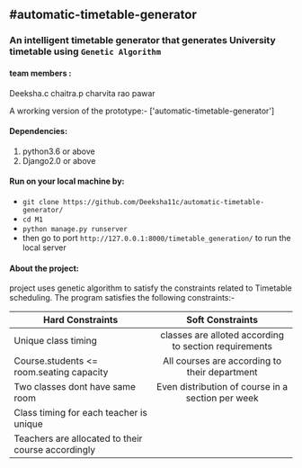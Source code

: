 #automatic-timetable-generator 
----------------------------------------------------------------------------------------------------------------------------
### An intelligent timetable generator that generates University timetable using `Genetic Algorithm`

#### team members :
Deeksha.c
chaitra.p
charvita rao pawar

  A wrorking version of the prototype:- ['automatic-timetable-generator'] 
 #### Dependencies:
 1. python3.6 or above
 2. Django2.0 or above
 
#### Run on your local machine by:
* `git clone https://github.com/Deeksha11c/automatic-timetable-generator/`
* `cd M1`
* `python manage.py runserver`
* then go to port `http://127.0.0.1:8000/timetable_generation/` to run the local server

#### About the project:
project uses genetic algorithm to satisfy the constraints related to Timetable scheduling. The program satisfies the following constraints:- 

| Hard Constraints                                  | Soft Constraints                                     |
| --------------------------------------------------|:----------------------------------------------------:|
| Unique class timing                               | classes are alloted according to section requirements|
| Course.students <= room.seating capacity          | All courses are according to their department        |
| Two classes dont have same room                   | Even distribution of course in a section per week    |
| Class timing for each teacher is unique           |
| Teachers are allocated to their course accordingly|



